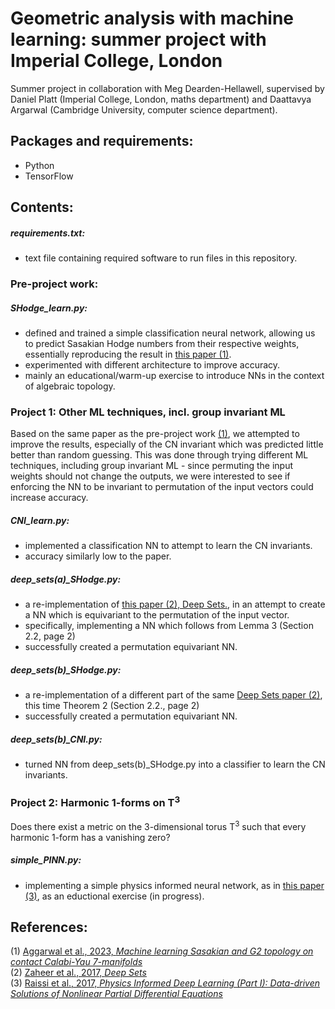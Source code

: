 # Geometric analysis with machine learning: summer project with Imperial College, London
Summer project in collaboration with Meg Dearden-Hellawell, supervised by Daniel Platt (Imperial College, London, maths department) and Daattavya Argarwal (Cambridge University, computer science department).

## Packages and requirements:
- Python
- TensorFlow

## Contents:
##### requirements.txt:
- text file containing required software to run files in this repository.

### Pre-project work:

##### SHodge_learn.py:
- defined and trained a simple classification neural network, allowing us to predict Sasakian Hodge numbers from their respective weights, essentially reproducing the result in [this paper (1)](https://www.sciencedirect.com/science/article/pii/S0370269324000753?via%3Dihub).
- experimented with different architecture to improve accuracy.
- mainly an educational/warm-up exercise to introduce NNs in the context of algebraic topology.

### Project 1: Other ML techniques, incl. group invariant ML
Based on the same paper as the pre-project work [(1)](https://www.sciencedirect.com/science/article/pii/S0370269324000753?via%3Dihub), we attempted to improve the results, especially of the CN invariant which was predicted little better than random guessing. This was done through trying different ML techniques, including group invariant ML - since permuting the input weights should not change the outputs, we were interested to see if enforcing the NN to be invariant to permutation of the input vectors could increase accuracy.

##### CNI_learn.py:
- implemented a classification NN to attempt to learn the CN invariants.
- accuracy similarly low to the paper.

##### deep_sets(a)_SHodge.py:
- a re-implementation of [this paper (2), Deep Sets.](https://arxiv.org/abs/1703.06114), in an attempt to create a NN which is equivariant to the permutation of the input vector.
- specifically, implementing a NN which follows from Lemma 3 (Section 2.2, page 2)
- successfully created a permutation equivariant NN.

##### deep_sets(b)_SHodge.py:
- a re-implementation of a different part of the same [Deep Sets paper (2)](https://arxiv.org/abs/1703.06114), this time Theorem 2 (Section 2.2., page 2)
- successfully created a permutation equivariant NN.

##### deep_sets(b)_CNI.py:
- turned NN from deep_sets(b)_SHodge.py into a classifier to learn the CN invariants.

### Project 2: Harmonic 1-forms on T<sup>3</sup>
Does there exist a metric on the 3-dimensional torus T<sup>3</sup> such that every harmonic 1-form has a vanishing zero?

##### simple_PINN.py:
- implementing a simple physics informed neural network, as in [this paper (3)](https://arxiv.org/abs/1711.10561), as an eductional exercise (in progress).

## References:
(1) [Aggarwal et al., 2023, *Machine learning Sasakian and G2 topology on contact Calabi-Yau 7-manifolds*](https://www.sciencedirect.com/science/article/pii/S0370269324000753?via%3Dihub) <br/>
(2) [Zaheer et al., 2017, *Deep Sets*](https://arxiv.org/abs/1703.06114) <br/>
(3) [Raissi et al., 2017, *Physics Informed Deep Learning (Part I): Data-driven Solutions of Nonlinear Partial Differential Equations*](https://arxiv.org/abs/1711.10561)
